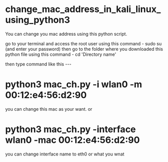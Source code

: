 # change_mac_address_in_kali_linux_using_python3
You can change you mac address using this python script.

go to your terminal and access the root user using this command - sudo su (and enter your password)
then go to the folder where you downloaded this python file using this command - cd 'Directory name'

then type command like this ---
 
# python3 mac_ch.py -i wlan0 -m 00:12:e4:56:d2:90 
you can change this mac as your want.
or
# python3 mac_ch.py -interface wlan0 -mac 00:12:e4:56:d2:90 
you can change interface name to eth0 or what you wnat

